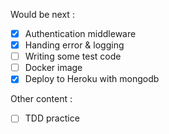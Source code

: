 Would be next :

- [x] Authentication middleware
- [x] Handing error & logging
- [ ] Writing some test code
- [ ] Docker image
- [x] Deploy to Heroku with mongodb

Other content :

- [ ] TDD practice
